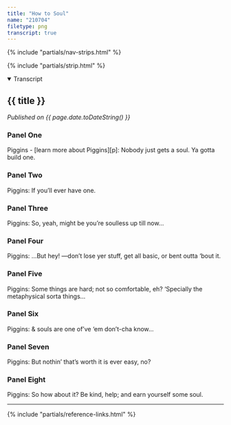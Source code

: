 ```yaml
---
title: "How to Soul"
name: "210704"
filetype: png
transcript: true
---
```


{% include "partials/nav-strips.html" %}

{% include "partials/strip.html" %}


<details open>
<summary>Transcript</summary>

## {{ title }}
*Published on {{ page.date.toDateString() }}*

### Panel One
Piggins - [learn more about Piggins][p]: Nobody just gets a soul. Ya gotta build one.

### Panel Two
Piggins: If you’ll ever have one.

### Panel Three
Piggins: So, yeah, might be you’re soulless up till now…

### Panel Four
Piggins: …But hey! —don’t lose yer stuff, get all basic, or bent outta ‘bout it.

### Panel Five
Piggins: Some things are hard; not so comfortable, eh? ‘Specially the metaphysical sorta things…

### Panel Six
Piggins: & souls are one of’ve ‘em don’t-cha know…

### Panel Seven
Piggins: But nothin’ that’s worth it is ever easy, no?

### Panel Eight
Piggins: So how about it? Be kind, help; and earn yourself some soul.

<!--FOOTNOTES-->
<!-- [^1]: foo "bar" -->

---
</details>

{% include "partials/reference-links.html" %}
